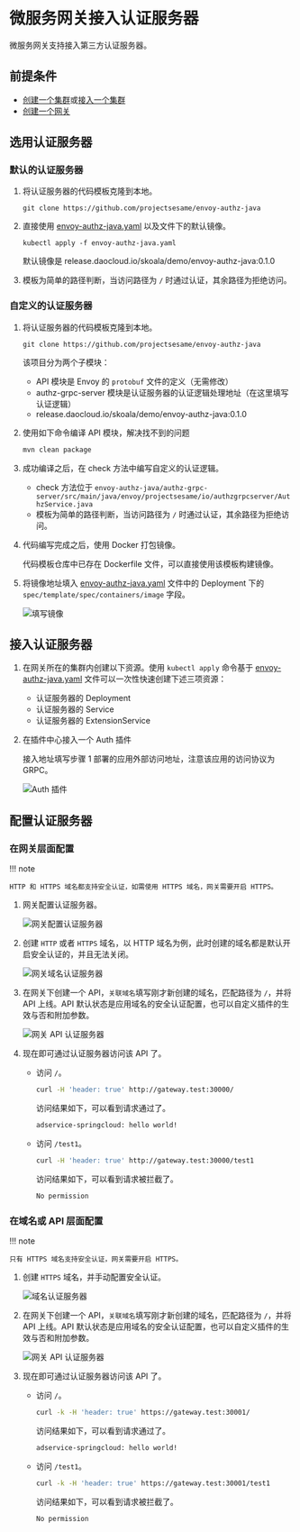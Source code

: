 # 微服务网关接入认证服务器

微服务网关支持接入第三方认证服务器。

## 前提条件

- [创建一个集群](../../kpanda/user-guide/clusters/create-cluster.md)或[接入一个集群](../../kpanda/user-guide/clusters/integrate-cluster.md)
- [创建一个网关](../gateway/index.md)

## 选用认证服务器

### 默认的认证服务器

1. 将认证服务器的代码模板克隆到本地。

    ```
    git clone https://github.com/projectsesame/envoy-authz-java
    ```

2. 直接使用 [envoy-authz-java.yaml](https://github.com/projectsesame/envoy-authz-java/blob/main/envoy-authz-java.yaml)
   以及文件下的默认镜像。

    ```
    kubectl apply -f envoy-authz-java.yaml
    ```

    默认镜像是 release.daocloud.io/skoala/demo/envoy-authz-java:0.1.0

3. 模板为简单的路径判断，当访问路径为 `/` 时通过认证，其余路径为拒绝访问。

### 自定义的认证服务器

1. 将认证服务器的代码模板克隆到本地。

    ```
    git clone https://github.com/projectsesame/envoy-authz-java
    ```

    该项目分为两个子模块：

    - API 模块是 Envoy 的 `protobuf` 文件的定义（无需修改）
    - authz-grpc-server 模块是认证服务器的认证逻辑处理地址（在这里填写认证逻辑）
    - release.daocloud.io/skoala/demo/envoy-authz-java:0.1.0

2. 使用如下命令编译 API 模块，解决找不到的问题

    ```bash
    mvn clean package
    ```

3. 成功编译之后，在 check 方法中编写自定义的认证逻辑。

    - check 方法位于 `envoy-authz-java/authz-grpc-server/src/main/java/envoy/projectsesame/io/authzgrpcserver/AuthzService.java`
    - 模板为简单的路径判断，当访问路径为 `/` 时通过认证，其余路径为拒绝访问。

4. 代码编写完成之后，使用 Docker 打包镜像。

    代码模板仓库中已存在 Dockerfile 文件，可以直接使用该模板构建镜像。

5. 将镜像地址填入 [envoy-authz-java.yaml](https://github.com/projectsesame/envoy-authz-java/blob/main/all-in-one-contour.yaml)
   文件中的 Deployment 下的 `spec/template/spec/containers/image` 字段。

    ![填写镜像](https://docs.daocloud.io/daocloud-docs-images/docs/skoala/images/jwt04.png)

## 接入认证服务器

1. 在网关所在的集群内创建以下资源。使用 `kubectl apply` 命令基于
   [envoy-authz-java.yaml](https://github.com/projectsesame/envoy-authz-java/blob/main/envoy-authz-java.yaml)
   文件可以一次性快速创建下述三项资源：

    - 认证服务器的 Deployment
    - 认证服务器的 Service
    - 认证服务器的 ExtensionService

2. 在插件中心接入一个 Auth 插件

    接入地址填写步骤 1 部署的应用外部访问地址，注意该应用的访问协议为 GRPC。

    ![Auth 插件](https://docs.daocloud.io/daocloud-docs-images/docs/zh/docs/skoala/images/auth-plugin.png)

## 配置认证服务器

### 在网关层面配置

!!! note

    HTTP 和 HTTPS 域名都支持安全认证，如需使用 HTTPS 域名，网关需要开启 HTTPS。

1. 网关配置认证服务器。

    ![网关配置认证服务器](https://docs.daocloud.io/daocloud-docs-images/docs/zh/docs/skoala/images/gateway-auth-plugin.png)

2. 创建 `HTTP` 或者 `HTTPS` 域名，以 HTTP 域名为例，此时创建的域名都是默认开启安全认证的，并且无法关闭。

    ![网关域名认证服务器](https://docs.daocloud.io/daocloud-docs-images/docs/zh/docs/skoala/images/gateway-virtualhost-auth-plugin.png)

3. 在网关下创建一个 API，`关联域名`填写刚才新创建的域名，匹配路径为 `/`，并将 API 上线。API 默认状态是应用域名的安全认证配置，也可以自定义插件的生效与否和附加参数。

    ![网关 API 认证服务器](https://docs.daocloud.io/daocloud-docs-images/docs/zh/docs/skoala/images/gateway-api-auth-plugin.png)

4. 现在即可通过认证服务器访问该 API 了。

    - 访问 `/`。

        ```bash
        curl -H 'header: true' http://gateway.test:30000/
        ```

        访问结果如下，可以看到请求通过了。

        ```bash
        adservice-springcloud: hello world!
        ```

    - 访问 `/test1`。

        ```bash
        curl -H 'header: true' http://gateway.test:30000/test1
        ```

        访问结果如下，可以看到请求被拦截了。

        ```bash
        No permission
        ```

### 在域名或 API 层面配置

!!! note

    只有 HTTPS 域名支持安全认证，网关需要开启 HTTPS。

1. 创建 `HTTPS` 域名，并手动配置安全认证。

    ![域名认证服务器](https://docs.daocloud.io/daocloud-docs-images/docs/zh/docs/skoala/images/virtualhost-auth-plugin.png)

2. 在网关下创建一个 API，`关联域名`填写刚才新创建的域名，匹配路径为 `/`，并将 API 上线。API 默认状态是应用域名的安全认证配置，也可以自定义插件的生效与否和附加参数。

    ![网关 API 认证服务器](https://docs.daocloud.io/daocloud-docs-images/docs/zh/docs/skoala/images/gateway-api-auth-plugin.png)

3. 现在即可通过认证服务器访问该 API 了。

    - 访问 `/`。

        ```bash
        curl -k -H 'header: true' https://gateway.test:30001/
        ```

        访问结果如下，可以看到请求通过了。

        ```bash
        adservice-springcloud: hello world!
        ```

    - 访问 `/test1`。

        ```bash
        curl -k -H 'header: true' https://gateway.test:30001/test1
        ```

        访问结果如下，可以看到请求被拦截了。

        ```bash
        No permission
        ```
